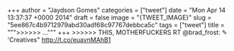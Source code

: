 
+++
author = "Jaydson Gomes"
categories = ["tweet"]
date = "Mon Apr 14 13:37:37 +0000 2014"
draft = false
image = "{TWEET_IMAGE}"
slug = "5ee867c4b9712979abd30adf68c97767debbca5c"
tags = ["tweet"]
title = """&gt;&gt;&gt;&gt;&gt;&gt; ..."""
+++
&gt;&gt;&gt;&gt;&gt;&gt; THIS, MOTHERFUCKERS RT @brad_frost: ✎ 'Creatives" http://t.co/euavnMAhB1
